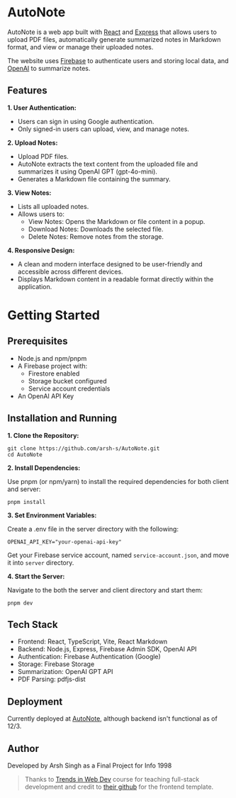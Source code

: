 # AutoNote

AutoNote is a web app built with [React](https://react.dev/) and [Express](https://expressjs.com/) that allows users to upload PDF files, automatically generate summarized notes in Markdown format, and view or manage their uploaded notes.

The website uses [Firebase](https://firebase.google.com/) to authenticate users and storing local data, and [OpenAI](https://platform.openai.com/docs/overview) to summarize notes.

## Features

**1. User Authentication:**
- Users can sign in using Google authentication.
- Only signed-in users can upload, view, and manage notes.

**2. Upload Notes:**
- Upload PDF files.
- AutoNote extracts the text content from the uploaded file and summarizes it using OpenAI GPT (gpt-4o-mini).
- Generates a Markdown file containing the summary.

**3. View Notes:**
- Lists all uploaded notes.
- Allows users to:
    - View Notes: Opens the Markdown or file content in a popup.
    - Download Notes: Downloads the selected file.
    - Delete Notes: Remove notes from the storage.

**4. Responsive Design:**
- A clean and modern interface designed to be user-friendly and accessible across different devices.
- Displays Markdown content in a readable format directly within the application.


# Getting Started

## Prerequisites
- Node.js and npm/pnpm
- A Firebase project with:
    - Firestore enabled
    - Storage bucket configured
    - Service account credentials
- An OpenAI API Key


## Installation and Running

**1. Clone the Repository:**
```
git clone https://github.com/arsh-s/AutoNote.git
cd AutoNote
```
**2. Install Dependencies:**

Use pnpm (or npm/yarn) to install the required dependencies for both client and server:
```
pnpm install
```

**3. Set Environment Variables:**

Create a .env file in the server directory with the following:
```
OPENAI_API_KEY="your-openai-api-key"
```

Get your Firebase service account, named `service-account.json`, and move it into `server` directory.

**4. Start the Server:**

Navigate to the both the server and client directory and start them:
```
pnpm dev
```

## Tech Stack
- Frontend: React, TypeScript, Vite, React Markdown
- Backend: Node.js, Express, Firebase Admin SDK, OpenAI API
- Authentication: Firebase Authentication (Google)
- Storage: Firebase Storage
- Summarization: OpenAI GPT API
- PDF Parsing: pdfjs-dist

## Deployment

Currently deployed at [AutoNote](https://autonote.fly.dev/), although backend isn't functional as of 12/3.

## Author

Developed by Arsh Singh as a Final Project for Info 1998

> Thanks to [Trends in Web Dev](https://webdev.cornelldti.org/) course for teaching full-stack development and credit to [their github](https://github.com/cornell-dti/trends-mono/tree/main/frontend-starter) for the frontend template.
